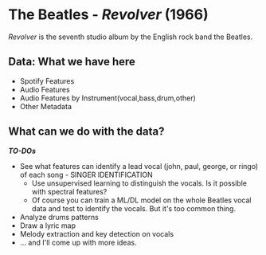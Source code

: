 # The Beatles - *Revolver* (1966)

*Revolver* is the seventh studio album by the English rock band the Beatles.

## Data: What we have here
- Spotify Features
- Audio Features
- Audio Features by Instrument(vocal,bass,drum,other)
- Other Metadata



## What can we do with the data?

***TO-DOs***
- See what features can identify a lead vocal (john, paul, george, or ringo) of each song - SINGER IDENTIFICATION
  - Use unsupervised learning to distinguish the vocals. Is it possible with spectral features?
  - Of course you can train a ML/DL model on the whole Beatles vocal data and test to identify the vocals. But it's too common thing.
- Analyze drums patterns
- Draw a lyric map
- Melody extraction and key detection on vocals
- ... and I'll come up with more ideas.
